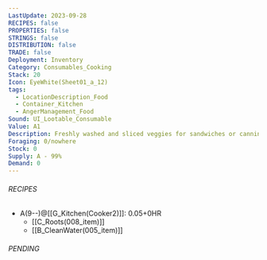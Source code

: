 ```yaml
---
LastUpdate: 2023-09-28
RECIPES: false
PROPERTIES: false
STRINGS: false
DISTRIBUTION: false
TRADE: false
Deployment: Inventory
Category: Consumables_Cooking
Stack: 20
Icon: EyeWhite(Sheet01_a_12)
tags:
  - LocationDescription_Food
  - Container_Kitchen
  - AngerManagement_Food
Sound: UI_Lootable_Consumable
Value: A1
Description: Freshly washed and sliced veggies for sandwiches or canning.
Foraging: 0/nowhere
Stock: 0
Supply: A - 99%
Demand: 0
---
```


###### RECIPES
- A(9--)@[[G_Kitchen(Cooker2)]]: 0.05+0HR
	- [[C_Roots(008_item)]]
	- [[B_CleanWater(005_item)]]

###### PENDING